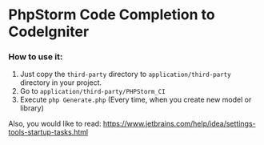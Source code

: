 # PhpStorm Code Completion to CodeIgniter

### How to use it:

1. Just copy the `third-party` directory to `application/third-party` directory in your project.
2. Go to `application/third-party/PHPStorm_CI`
3. Execute `php Generate.php` (Every time, when you create new model or library)

Also, you would like to read: https://www.jetbrains.com/help/idea/settings-tools-startup-tasks.html
